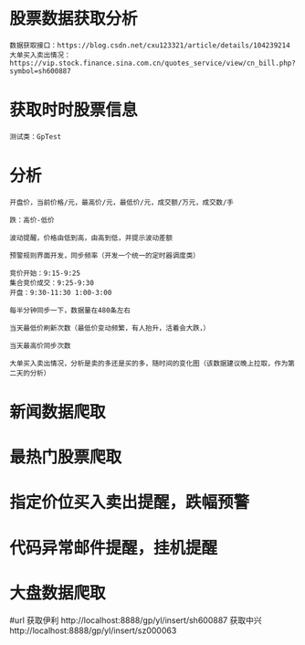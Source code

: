 # 股票数据获取分析

    数据获取接口：https://blog.csdn.net/cxu123321/article/details/104239214
    大单买入卖出情况：https://vip.stock.finance.sina.com.cn/quotes_service/view/cn_bill.php?symbol=sh600887
# 获取时时股票信息
    
    测试类：GpTest
    
# 分析
    开盘价，当前价格/元，最高价/元，最低价/元，成交额/万元，成交数/手
    
    跌：高价-低价
    
    波动提醒，价格由低到高，由高到低，并提示波动差额
    
    预警规则界面开发，同步频率（开发一个统一的定时器调度类）
    
    竞价开始：9:15-9:25 
    集合竞价成交：9:25-9:30
    开盘：9:30-11:30 1:00-3:00
    
    每半分钟同步一下，数据量在480条左右
    
    当天最低价刷新次数（最低价变动频繁，有人抬升，活着会大跌，）
    
    当天最高价同步次数
    
    大单买入卖出情况，分析是卖的多还是买的多，随时间的变化图（该数据建议晚上拉取，作为第二天的分析）

# 新闻数据爬取

    
# 最热门股票爬取


# 指定价位买入卖出提醒，跌幅预警

# 代码异常邮件提醒，挂机提醒

# 大盘数据爬取


#url
    获取伊利
    http://localhost:8888/gp/yl/insert/sh600887
    获取中兴
    http://localhost:8888/gp/yl/insert/sz000063